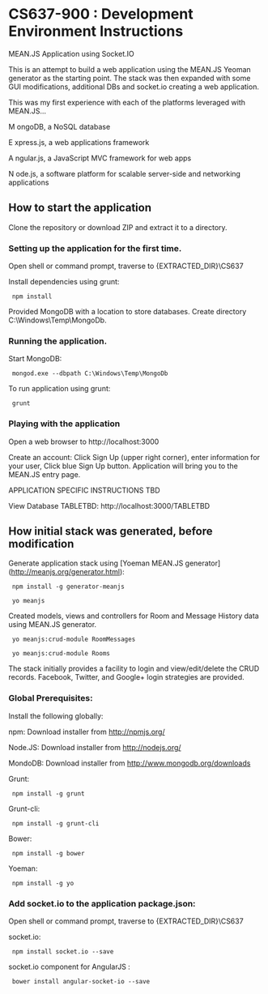 CS637-900 : Development Environment Instructions
=====================

MEAN.JS Application using Socket.IO

This is an attempt to build a web application using the MEAN.JS Yeoman generator as the starting point. The stack was then expanded with some GUI modifications, additional DBs and socket.io creating a web application.

This was my first experience with each of the platforms leveraged with MEAN.JS...

M ongoDB, a NoSQL database

E xpress.js, a web applications framework

A ngular.js, a JavaScript MVC framework for web apps

N ode.js, a software platform for scalable server-side and networking applications

## How to start the application

Clone the repository or download ZIP and extract it to a directory.

### Setting up the application for the first time.

   Open shell or command prompt, traverse to {EXTRACTED_DIR}\CS637
   
   Install dependencies using grunt:
   
     npm install

   Provided MongoDB with a location to store databases. Create directory C:\Windows\Temp\MongoDb.

### Running the application.

   Start MongoDB:
   
     mongod.exe --dbpath C:\Windows\Temp\MongoDb

   To run application using grunt:
   
     grunt

### Playing with the application

   Open a web browser to http://localhost:3000
   
   Create an account: Click Sign Up (upper right corner), enter information for your user, Click blue Sign Up button. Application will bring you to the MEAN.JS entry page.
   
   APPLICATION SPECIFIC INSTRUCTIONS TBD
     
   View Database TABLETBD: http://localhost:3000/TABLETBD

## How initial stack was generated, before modification

   Generate application stack using [Yoeman MEAN.JS generator] (http://meanjs.org/generator.html):

     npm install -g generator-meanjs
     
     yo meanjs

   Created models, views and controllers for Room and Message History data using MEAN.JS generator.
   
     yo meanjs:crud-module RoomMessages
     
     yo meanjs:crud-module Rooms

   The stack initially provides a facility to login and view/edit/delete the CRUD records. Facebook, Twitter, and Google+ login strategies are provided.

### Global Prerequisites:

   Install the following globally:
   
   npm: Download installer from http://npmjs.org/
     
   Node.JS: Download installer from http://nodejs.org/
     
   MondoDB: Download installer from http://www.mongodb.org/downloads
     
   Grunt: 

     npm install -g grunt

   Grunt-cli: 

     npm install -g grunt-cli

   Bower:

     npm install -g bower

   Yoeman:

     npm install -g yo

 
### Add socket.io to the application package.json:
 
   Open shell or command prompt, traverse to {EXTRACTED_DIR}\CS637

   socket.io: 

     npm install socket.io --save

   socket.io component for AngularJS : 

     bower install angular-socket-io --save

